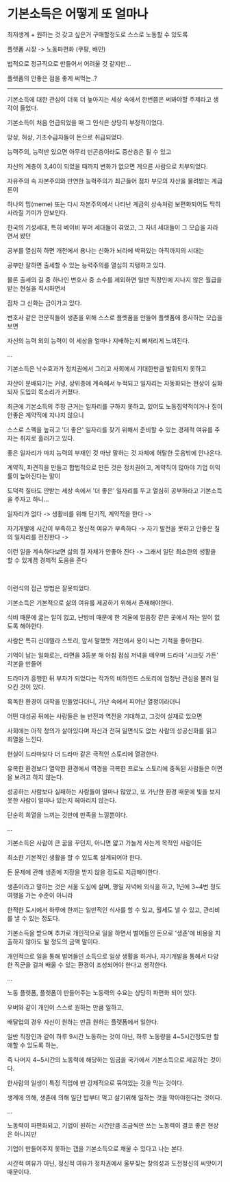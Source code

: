 # 기본소득은 어떻게 또 얼마나

최저생계 + 원하는 것 갖고 싶은거 구매할정도로 스스로 노동할 수 있도록

플렛폼 시장 -> 노동파편화 (쿠팡, 배민)

법적으로 정규직으로 만들어서 어려울 것 같지만...

플렛폼의 안좋은 점을 좋게 써먹는..?

-------

기본소득에 대한 관심이 더욱 더 높아지는 세상 속에서 한번쯤은 써봐야할 주제라고 생각이 들었다.

기본소득이 처음 언급되었을 때 그 인식은 상당히 부정적이었다.

망상, 허상, 기초수급자들이 돈으로 취급되었다.

능력주의, 능력만 있으면 아무리 빈곤층이라도 중산층은 될 수 있고

자신의 계층이 3,40이 되었을 때까지 변화가 없으면 게으른 사람으로 치부되었다.

자유주의 속 자본주의와 만연한 능력주의가 최근들어 점차 부모의 자산을 물려받는 계급론이

하나의 밈(meme) 또는 다시 자본주의에서 나타난 계급의 상속처럼 보편화되어도 딱히 사라질 기미가 안보인다.

한국의 기성세대, 특히 베이비 부머 세대들이 겪었고, 그 자녀 세대들이 그 모습을 자라면서 봤던

공부를 열심히 하면 개천에서 용나는 신화가 뇌리에 박혀있는 아직까지의 시대는

공부만 잘하면 출세할 수 있는 능력주의를 열심히 지탱하고 있다.

물론 출세의 길 중 하나인 변호사 중 소수를 제외하면 일반 직장인에 지나지 않은 월급을 받는 현실을 직시하면서

점차 그 신화는 금이가고 있다.

변호사 같은 전문직들이 생존을 위해 스스로 플렛폼을 만들어 플렛폼에 종사하는 모습을 보면

자신의 능력 외의 능력이 이 세상을 얼마나 지배하는지 뼈저리게 느껴진다.

...

기본소득은 낙수효과가 정치권에서 그리고 사회에서 기대한만큼 발휘되지 못하고

자산이 분배되기는 커녕, 상위층에 계속해서 누적되고 일자리는 자동화되는 현상이 심화되자 도입의 목소리가 커졌다.

최근에 기본소득의 주장 근거는 일자리를 구하지 못하고, 있어도 노동집약적이거나 질이 안좋은 계약직에 지나지 않으니

스스로 스펙을 높히고 '더 좋은' 일자리를 찾기 위해서 준비할 수 있는 경제적 여유를 주자는 취지로 흘러가고 있다.

좋은 일자리가 마치 능력의 부재인 것 마냥 말하는 것 자체에 허탈한 웃음밖에 안나온다.

계약직, 파견직을 만들고 합법적으로 만든 것은 정치권이고, 계약직이 많아야 기업 이익률이 높아진다는 말이

도덕적 질타도 안받는 세상 속에서 '더 좋은' 일자리를 두고 열심히 공부하라고 기본소득을 주자고 하니...

일자리가 없다 -> 생활비를 위해 단기직, 계약직을 한다 -> 

자기개발에 시간이 부족하고 정신적 여유가 부족하다 -> 자기 발전을 못하고 안좋은 질의 일자리를 전진한다 ->

이런 일을 계속하다보면 삶의 질 자체가 안좋아 진다 -> 그래서 일단 최소한의 생활을 할 수 있게끔 경제적 도움을 준다

<br>

이런식의 접근 방법은 잘못되었다.

기본소득은 기본적으로 삶의 여유를 제공하기 위해서 존재해야한다.

식비 때문에 굶는 일이 없고, 난방비 때문에 한 겨울에 얼음장 같은 곳에서 자는 일이 없도록 해야한다.

사람은 특히 신데렐라 스토리, 앞서 말했듯 개천에서 용이 나는 기적을 좋아한다.

기억이 남는 일화로는, 라면을 3등분 해 아침 점심 저녁을 떼우며 드라마 '시크릿 가든' 각본을 만들어

드라마가 흥행한 뒤 부자가 되었다는 작가의 비하인드 스토리에 엄청난 관심을 불러 일으킨 것이 있다.

혹독한 환경이 대작을 만들었다더니, 가난 속에서 피어난 열정이라더니

어떤 대성공 뒤에는 사람들은 늘 반전과 역전을 기대하고, 그것이 실재로 있으면

사회에는 아직 정의가 살아있다며 자신과 전혀 일면식도 없는 사람의 성공신화를 읽고 희열을 느낀다.

현실이 드라마보다 더 드라마 같은 극적인 스토리에 열광한다.

유복한 환경보다 열악한 환경에서 역경을 극복한 프로노 스토리에 중독된 사람들은 이면을 보려고 하지 않는다.

성공하는 사람보다 실패하는 사람들이 얼마나 많았고, 또 가난한 환경 때문에 빛을 보지 못한 사람이 얼마나 있는지 헤아리지 않는다.

단순히 희열을 느끼는 것만에 만족을 느낄뿐이다.

...

기본소득은 사람이 큰 꿈을 꾸던지, 아니면 얇고 가늘게 사는게 목적인 사람이든

최소한 기본적인 생활을 할 수 있도록 설계되어야 한다.

돈 문제에 관해 생존에 지장을 받지 않을 정도로 지급해야한다.

생존이라고 말하는 것은 서울 도심에 살며, 평일 저녁에 외식을 하고, 1년에 3~4번 정도 여행을 가는 수준이 아니라

한적한 도시에서 하루에 한끼는 일반적인 식사를 할 수 있고, 월세도 낼 수 있고, 관리비를 낼 수 있는 정도다.

기본소득을 받으며 추가로 개인적으로 일을 하면서 벌어들인 돈으로 '생존'에 비용을 지출하지 않아도 될 정도의 금액 말이다.

개인적으로 일을 통해 벌어들인 소득으로 일상 생활을 하거나, 자기개발을 통해서 다양한 직군을 걸쳐 배울 수 있는 환경이 조성되어야 한다고 생각한다.

...

노동 플렛폼, 플렛폼이 만들어주는 노동력의 수요는 상당히 파편화 되어 있다.

우버와 같이 개인이 스스로 원하는 만큼 일하고,

배달업의 경우 자신이 원하는 만큼 원하는 플랫폼에서 일한다.

일반 직장인과 같이 하루 9시간 노동하는 것이 아닌, 하루 노동량을 4~5시간정도만 할애할 수 있도록 하는,

즉 나머지 4~5시간의 노동력에 해당하는 임금을 국가에서 기본소득으로 제공하는 것이다.

한사람의 일생이 특정 직업에 반 강제적으로 묶여있는 것을 막는 것이다.

생계에 의해, 생존에 의해 일단 밥부터 먹고 살기위해 일하는 것을 막아야한다는 것이다.

...

노동력이 파편화되고, 기업이 원하는 시간만큼 조금씩만 쓰는 노동력이 결코 좋은 현상은 아니지만

기업이 만들어주지 못하는 갭을 기본소득으로 채울 수 있다고 나는 본다.

시간적 여유가 아닌, 정신적 여유가 정치권에서 울부짖는 창의성과 도전정신의 씨앗이기 때문이다.
